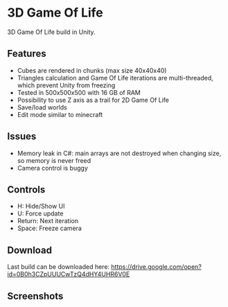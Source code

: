 # 3D Game Of Life

3D Game Of Life build in Unity.

## Features
* Cubes are rendered in chunks (max size 40x40x40)
* Triangles calculation and Game Of Life iterations are multi-threaded, which prevent Unity from freezing
* Tested in 500x500x500 with 16 GB of RAM
* Possibility to use Z axis as a trail for 2D Game Of Life
* Save/load worlds
* Edit mode similar to minecraft

## Issues
* Memory leak in C#: main arrays are not destroyed when changing size, so memory is never freed
* Camera control is buggy

## Controls
* H: Hide/Show UI
* U: Force update
* Return: Next iteration
* Space: Freeze camera

## Download
Last build can be downloaded here: https://drive.google.com/open?id=0B0h3CZpUUUCwTzQ4dHY4UHR6V0E

## Screenshots
